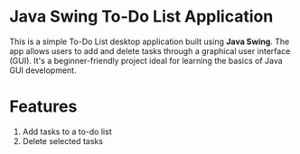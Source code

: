 # Java Swing To-Do List Application
This is a simple To-Do List desktop application built using **Java Swing**. The app allows users to add and delete tasks through a graphical user interface (GUI). 
It's a beginner-friendly project ideal for learning the basics of Java GUI development.

# Features
1. Add tasks to a to-do list
2. Delete selected tasks
